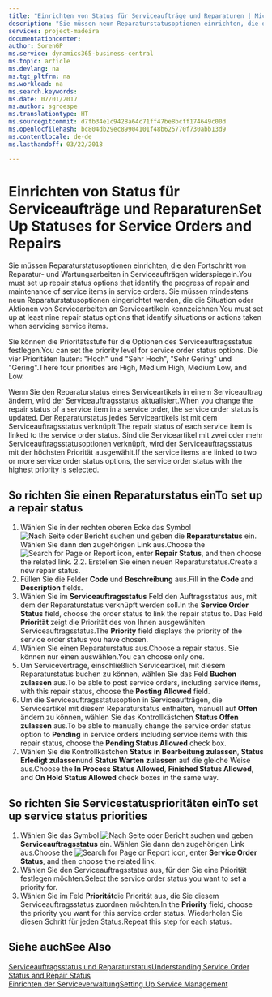 ```yaml
---
title: "Einrichten von Status für Serviceaufträge und Reparaturen | Microsoft Docs"
description: "Sie müssen neun Reparaturstatusoptionen einrichten, die den Fortschritt von Reparatur- und Wartungsarbeiten in Serviceaufträgen widerspiegeln."
services: project-madeira
documentationcenter: 
author: SorenGP
ms.service: dynamics365-business-central
ms.topic: article
ms.devlang: na
ms.tgt_pltfrm: na
ms.workload: na
ms.search.keywords: 
ms.date: 07/01/2017
ms.author: sgroespe
ms.translationtype: HT
ms.sourcegitcommit: d7fb34e1c9428a64c71ff47be8bcff174649c00d
ms.openlocfilehash: bc804db29ec89904101f48b625770f730abb13d9
ms.contentlocale: de-de
ms.lasthandoff: 03/22/2018

---
```

# <a name="set-up-statuses-for-service-orders-and-repairs"></a><span data-ttu-id="19edb-103">Einrichten von Status für Serviceaufträge und Reparaturen</span><span class="sxs-lookup"><span data-stu-id="19edb-103">Set Up Statuses for Service Orders and Repairs</span></span>
<span data-ttu-id="19edb-104">Sie müssen Reparaturstatusoptionen einrichten, die den Fortschritt von Reparatur- und Wartungsarbeiten in Serviceaufträgen widerspiegeln.</span><span class="sxs-lookup"><span data-stu-id="19edb-104">You must set up repair status options that identify the progress of repair and maintenance of service items in service orders.</span></span> <span data-ttu-id="19edb-105">Sie müssen mindestens neun Reparaturstatusoptionen eingerichtet werden, die die Situation oder Aktionen von Servicearbeiten an Serviceartikeln kennzeichnen.</span><span class="sxs-lookup"><span data-stu-id="19edb-105">You must set up at least nine repair status options that identify situations or actions taken when servicing service items.</span></span>  

<span data-ttu-id="19edb-106">Sie können die Prioritätsstufe für die Optionen des Serviceauftragsstatus festlegen.</span><span class="sxs-lookup"><span data-stu-id="19edb-106">You can set the priority level for service order status options.</span></span> <span data-ttu-id="19edb-107">Die vier Prioritäten lauten: "Hoch" und "Sehr Hoch", "Sehr Gering" und "Gering".</span><span class="sxs-lookup"><span data-stu-id="19edb-107">There four priorities are High, Medium High, Medium Low, and Low.</span></span>  
  
<span data-ttu-id="19edb-108">Wenn Sie den Reparaturstatus eines Serviceartikels in einem Serviceauftrag ändern, wird der Serviceauftragsstatus aktualisiert.</span><span class="sxs-lookup"><span data-stu-id="19edb-108">When you change the repair status of a service item in a service order, the service order status is updated.</span></span> <span data-ttu-id="19edb-109">Der Reparaturstatus jedes Serviceartikels ist mit dem Serviceauftragsstatus verknüpft.</span><span class="sxs-lookup"><span data-stu-id="19edb-109">The repair status of each service item is linked to the service order status.</span></span> <span data-ttu-id="19edb-110">Sind die Serviceartikel mit zwei oder mehr Serviceauftragsstatusoptionen verknüpft, wird der Serviceauftragsstatus mit der höchsten Priorität ausgewählt.</span><span class="sxs-lookup"><span data-stu-id="19edb-110">If the service items are linked to two or more service order status options, the service order status with the highest priority is selected.</span></span>  

## <a name="to-set-up-a-repair-status"></a><span data-ttu-id="19edb-111">So richten Sie einen Reparaturstatus ein</span><span class="sxs-lookup"><span data-stu-id="19edb-111">To set up a repair status</span></span>  
1. <span data-ttu-id="19edb-112">Wählen Sie in der rechten oberen Ecke das Symbol ![Nach Seite oder Bericht suchen](media/ui-search/search_small.png "Nach Seite oder Bericht suchen") und geben die **Reparaturstatus** ein. Wählen Sie dann den zugehörigen Link aus.</span><span class="sxs-lookup"><span data-stu-id="19edb-112">Choose the ![Search for Page or Report](media/ui-search/search_small.png "Search for Page or Report icon") icon, enter **Repair Status**, and then choose the related link.</span></span> <span data-ttu-id="19edb-113">2.</span><span class="sxs-lookup"><span data-stu-id="19edb-113">2.</span></span> <span data-ttu-id="19edb-114">Erstellen Sie einen neuen Reparaturstatus.</span><span class="sxs-lookup"><span data-stu-id="19edb-114">Create a new repair status.</span></span>  
3. <span data-ttu-id="19edb-115">Füllen Sie die Felder **Code** und **Beschreibung** aus.</span><span class="sxs-lookup"><span data-stu-id="19edb-115">Fill in the **Code** and **Description** fields.</span></span>  
4. <span data-ttu-id="19edb-116">Wählen Sie im **Serviceauftragsstatus** Feld den Auftragsstatus aus, mit dem der Reparaturstatus verknüpft werden soll.</span><span class="sxs-lookup"><span data-stu-id="19edb-116">In the **Service Order Status** field, choose the order status to link the repair status to.</span></span> <span data-ttu-id="19edb-117">Das Feld **Priorität** zeigt die Priorität des von Ihnen ausgewählten Serviceauftragsstatus.</span><span class="sxs-lookup"><span data-stu-id="19edb-117">The **Priority** field displays the priority of the service order status you have chosen.</span></span>  
5. <span data-ttu-id="19edb-118">Wählen Sie einen Reparaturstatus aus.</span><span class="sxs-lookup"><span data-stu-id="19edb-118">Choose a repair status.</span></span> <span data-ttu-id="19edb-119">Sie können nur einen auswählen.</span><span class="sxs-lookup"><span data-stu-id="19edb-119">You can choose only one.</span></span>  
6. <span data-ttu-id="19edb-120">Um Serviceverträge, einschließlich Serviceartikel, mit diesem Reparaturstatus buchen zu können, wählen Sie das Feld **Buchen zulassen** aus.</span><span class="sxs-lookup"><span data-stu-id="19edb-120">To be able to post service orders, including service items, with this repair status, choose the **Posting Allowed** field.</span></span>  
7. <span data-ttu-id="19edb-121">Um die Serviceauftragsstatusoption in Serviceaufträgen, die Serviceartikel mit diesem Reparaturstatus enthalten, manuell auf **Offen** ändern zu können, wählen Sie das Kontrollkästchen **Status Offen zulassen** aus.</span><span class="sxs-lookup"><span data-stu-id="19edb-121">To be able to manually change the service order status option to **Pending** in service orders including service items with this repair status, choose the **Pending Status Allowed** check box.</span></span>  
8. <span data-ttu-id="19edb-122">Wählen Sie die Kontrollkästchen **Status in Bearbeitung zulassen**, **Status Erledigt zulassen**und **Status Warten zulassen** auf die gleiche Weise aus.</span><span class="sxs-lookup"><span data-stu-id="19edb-122">Choose the **In Process Status Allowed**, **Finished Status Allowed**, and **On Hold Status Allowed** check boxes in the same way.</span></span>
  
## <a name="to-set-up-service-status-priorities"></a><span data-ttu-id="19edb-123">So richten Sie Servicestatusprioritäten ein</span><span class="sxs-lookup"><span data-stu-id="19edb-123">To set up service status priorities</span></span>  
1. <span data-ttu-id="19edb-124">Wählen Sie das Symbol ![Nach Seite oder Bericht suchen](media/ui-search/search_small.png "Nach Seite oder Bericht suchen") und geben **Serviceauftragsstatus** ein. Wählen Sie dann den zugehörigen Link aus.</span><span class="sxs-lookup"><span data-stu-id="19edb-124">Choose the ![Search for Page or Report](media/ui-search/search_small.png "Search for Page or Report icon") icon, enter **Service Order Status**, and then choose the related link.</span></span>  
2. <span data-ttu-id="19edb-125">Wählen Sie den Serviceauftragsstatus aus, für den Sie eine Priorität festlegen möchten.</span><span class="sxs-lookup"><span data-stu-id="19edb-125">Select the service order status you want to set a priority for.</span></span>  
3. <span data-ttu-id="19edb-126">Wählen Sie im Feld **Priorität**die Priorität aus, die Sie diesem Serviceauftragsstatus zuordnen möchten.</span><span class="sxs-lookup"><span data-stu-id="19edb-126">In the **Priority** field, choose the priority you want for this service order status.</span></span> <span data-ttu-id="19edb-127">Wiederholen Sie diesen Schritt für jeden Status.</span><span class="sxs-lookup"><span data-stu-id="19edb-127">Repeat this step for each status.</span></span>  
  
## <a name="see-also"></a><span data-ttu-id="19edb-128">Siehe auch</span><span class="sxs-lookup"><span data-stu-id="19edb-128">See Also</span></span>  
[<span data-ttu-id="19edb-129">Serviceauftragsstatus und Reparaturstatus</span><span class="sxs-lookup"><span data-stu-id="19edb-129">Understanding Service Order Status and Repair Status</span></span>]()  
[<span data-ttu-id="19edb-130">Einrichten der Serviceverwaltung</span><span class="sxs-lookup"><span data-stu-id="19edb-130">Setting Up Service Management</span></span>](service-setup-service.md)  

